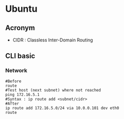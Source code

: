 # Ubuntu

## Acronym
* CIDR :  Classless Inter-Domain Routing

## CLI basic
### Network
````Batch
#Before
route
#Test host (next subnet) where not reached
ping 172.16.5.1
#Syntax : ip route add <subnet/cidr>
#After
ip route add 172.16.5.0/24 via 10.0.0.101 dev eth0
route
````
